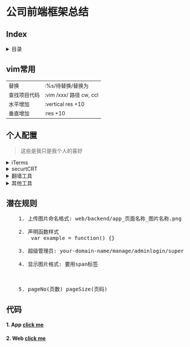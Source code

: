 <h1>公司前端框架总结</h1>

<h2>Index</h2>
<details>
    <summary>目录</summary>
    <ul>
        <li>
            <a href="#vim">vim常用命令</a>
        </li>
        <li>
            <a href="#myConfig">个人配置</a>
        </li>
        <li>
            <a href="#rules">潜在规则</a>
        </li>
        <li>
            <a href='#code'>常用代码</a>
        </li>
    </ul>
</details>

<h2 id='vim'>vim常用</h2>
<table>
    <tr>
        <td>替换</td>
        <td>:%s/待替换/替换为</td>
    </tr>
    <tr>
        <td>查找项目代码</td>
        <td>:vim /xxx/ 路径 cw, ccl</td>
    </tr>
    <tr>
        <td>水平增加</td>
        <td>:vertical res +10</td>
    </tr>
    <tr>
        <td>垂直增加</td>
        <td>:res +10</td>
    </tr>
</table>
<h2 id='myConfig'>个人配置</h2>

> 这些是我只是我个人的喜好

<details>
    <summary>iTerms</summary>
    <ul>
        <li>官网下载iTerms</li>
        <li>安装node, git</li>
        <li>npm install youdao/http-server/livereload </li>
        <li> 设置透明(Perference-Profiles-Window-Transparency)</li>
        <li>设置全屏依然半透明(Perference-General-Native full screen windows)</li>
    </ul>
</details>
<details>
    <summary>securtCRT</summary>
    <ul>
        <li>下载(securtCRT 史蒂芬周的博客)</li>
        <li>
            连接服务器
            <div>
                <img src="./img/svn.png" alt="" width=400 height: 300>
            </div>
        </li>
        <li>
            我的习惯
            <pre>
                curl -L  z.sh 到 ~/z.sh
                curl -L bashrc.sh为 ~/.bashrc
                curl -L vimrc ~/.vimrc
                我的bashrc配置
                alias h='cd /html-path/'
            </pre>
        </li>
    </ul>
</details>

<details>
    <summary>翻墙工具</summary>
    <ul>
        <li>蓝灯: https://github.com/getlantern/lantern</li>
        <li>shadowsocks: https://portal.shadowsocks.com/clientarea.php?language=chinese</li>
    </ul>
</details>

<details>
    <summary>其他工具</summary>
    <ul>
        <li>paste(关键词: xclient paste mac)</li>
        <li>搜狗输入法(设置 中英文都用英文标点)</li>
        <li>xsope(关键词: xclient xcope mac)</li>
    </ul>
</details>

<h2 id='rules'>潜在规则</h2>

<pre>
    1. 上传图片命名格式: web/backend/app_页面名称_图片名称.png

    2. 声明函数样式
        var example = function() {}
    
    3. 超级管理员: your-domain-name/manage/adminlogin/super 

    4. 显示图片格式: 要用span标签
        <span style='background-image: url(http://pam4l3kdd.bkt.clouddn.com/web_companySpace_watch.png)'></span>
        <span data-bind='style: {backgroundImage: $root.showImg(cover())}'></span>
    
    5. pageNo(页数) pageSize(页码)
</pre>

<h2 id='code'>代码</h2>

<h4>1. App <a id="app" href="./app.js"> click me</a></h4>
<h4>2. Web <a href="./web.js"> click me</a></h4>
